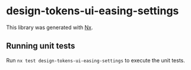# design-tokens-ui-easing-settings

This library was generated with [Nx](https://nx.dev).

## Running unit tests

Run `nx test design-tokens-ui-easing-settings` to execute the unit tests.
